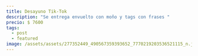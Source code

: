 ```yaml
---
title: Desayuno Tik-Tok
description: "Se entrega envuelto con moño y tags con frases "
precio: $ 7600
tags:
  - post
  - featured
image: /assets/assets/277352449_490567359393652_7770219203536521115_n.jpg
---
```

